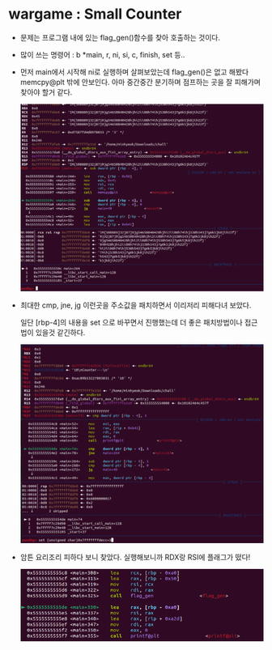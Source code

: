 # wargame : Small Counter

- 문제는 프로그램 내에 있는 flag_gen()함수를 찾아 호출하는 것이다.
- 많이 쓰는 명령어 : b *main, r, ni, si, c, finish, set 등..
- 먼저 main에서 시작해 ni로 실행하며 살펴보았는데 flag_gen()은 없고 해봤다 memcpy@plt 밖에 안보인다. 아마 중간중간 분기하며 점프하는 곳을 잘 피해가며 찾아야 할거 같다.
    
    ![Untitled](Untitled.png)
    
- 최대한 cmp, jne, jg 이런곳을 주소값을 패치하면서 이리저리 피해다녀 보았다.
    
    일단 [rbp-4]의 내용을 set 으로 바꾸면서 진행했는데 더 좋은 패치방법이나 접근법이 있을것 같긴하다.
    
    ![Untitled](Untitled%201.png)
    
- 암튼 요리조리 피하다 보니 찾았다. 실행해보니까 RDX랑 RSI에 플래그가 떴다!
    
    ![Untitled](Untitled%202.png)